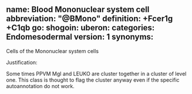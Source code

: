 name: Blood Mononuclear system cell
abbreviation: "@BMono"
definition: +Fcer1g +C1qb
go:
shogoin: 
uberon: 
categories: Endomesodermal
version: 1
synonyms:
---

Cells of the Mononuclear system cells

Justification:

Some times PPVM Mgl and LEUKO are cluster together in a cluster of level one. 
This class is thought to flag the cluster anyway even if the specific autoannotation do not work.

